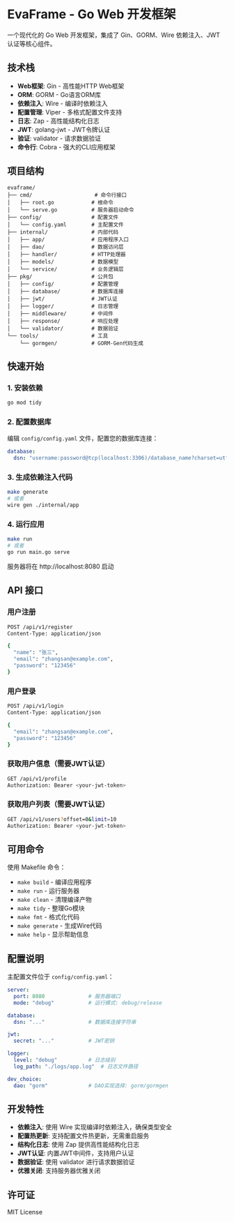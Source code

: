 # EvaFrame - Go Web 开发框架

一个现代化的 Go Web 开发框架，集成了 Gin、GORM、Wire 依赖注入、JWT 认证等核心组件。

## 技术栈

- **Web框架**: Gin - 高性能HTTP Web框架
- **ORM**: GORM - Go语言ORM库
- **依赖注入**: Wire - 编译时依赖注入
- **配置管理**: Viper - 多格式配置文件支持
- **日志**: Zap - 高性能结构化日志
- **JWT**: golang-jwt - JWT令牌认证
- **验证**: validator - 请求数据验证
- **命令行**: Cobra - 强大的CLI应用框架

## 项目结构

```
evaframe/
├── cmd/                    # 命令行接口
│   ├── root.go            # 根命令
│   └── serve.go           # 服务器启动命令
├── config/                # 配置文件
│   └── config.yaml        # 主配置文件
├── internal/              # 内部代码
│   ├── app/               # 应用程序入口
│   ├── dao/               # 数据访问层
│   ├── handler/           # HTTP处理器
│   ├── models/            # 数据模型
│   └── service/           # 业务逻辑层
├── pkg/                   # 公共包
│   ├── config/            # 配置管理
│   ├── database/          # 数据库连接
│   ├── jwt/               # JWT认证
│   ├── logger/            # 日志管理
│   ├── middleware/        # 中间件
│   ├── response/          # 响应处理
│   └── validator/         # 数据验证
└── tools/                 # 工具
    └── gormgen/           # GORM-Gen代码生成
```

## 快速开始

### 1. 安装依赖

```bash
go mod tidy
```

### 2. 配置数据库

编辑 `config/config.yaml` 文件，配置您的数据库连接：

```yaml
database:
  dsn: "username:password@tcp(localhost:3306)/database_name?charset=utf8mb4&parseTime=True&loc=Local"
```

### 3. 生成依赖注入代码

```bash
make generate
# 或者
wire gen ./internal/app
```

### 4. 运行应用

```bash
make run
# 或者
go run main.go serve
```

服务器将在 http://localhost:8080 启动

## API 接口

### 用户注册
```bash
POST /api/v1/register
Content-Type: application/json

{
  "name": "张三",
  "email": "zhangsan@example.com",
  "password": "123456"
}
```

### 用户登录
```bash
POST /api/v1/login
Content-Type: application/json

{
  "email": "zhangsan@example.com",
  "password": "123456"
}
```

### 获取用户信息（需要JWT认证）
```bash
GET /api/v1/profile
Authorization: Bearer <your-jwt-token>
```

### 获取用户列表（需要JWT认证）
```bash
GET /api/v1/users?offset=0&limit=10
Authorization: Bearer <your-jwt-token>
```

## 可用命令

使用 Makefile 命令：

- `make build` - 编译应用程序
- `make run` - 运行服务器
- `make clean` - 清理编译产物
- `make tidy` - 整理Go模块
- `make fmt` - 格式化代码
- `make generate` - 生成Wire代码
- `make help` - 显示帮助信息

## 配置说明

主配置文件位于 `config/config.yaml`：

```yaml
server:
  port: 8080              # 服务器端口
  mode: "debug"           # 运行模式: debug/release

database:
  dsn: "..."              # 数据库连接字符串

jwt:
  secret: "..."           # JWT密钥

logger:
  level: "debug"          # 日志级别
  log_path: "./logs/app.log"  # 日志文件路径

dev_choice:
  dao: "gorm"             # DAO实现选择: gorm/gormgen
```

## 开发特性

- **依赖注入**: 使用 Wire 实现编译时依赖注入，确保类型安全
- **配置热更新**: 支持配置文件热更新，无需重启服务
- **结构化日志**: 使用 Zap 提供高性能结构化日志
- **JWT认证**: 内置JWT中间件，支持用户认证
- **数据验证**: 使用 validator 进行请求数据验证
- **优雅关闭**: 支持服务器优雅关闭

## 许可证

MIT License